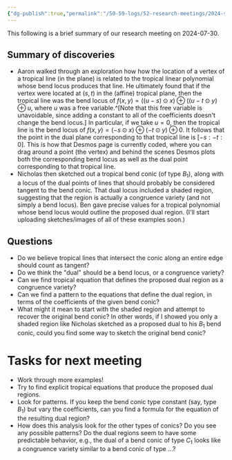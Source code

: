 ```yaml
---
{"dg-publish":true,"permalink":"/50-59-logs/52-research-meetings/2024-summer/reu-meeting-2024-07-30/","updated":"2024-08-06T14:11:48-07:00"}
---
```


This following is a brief summary of our research meeting on 2024-07-30.

## Summary of discoveries

- Aaron walked through an exploration how how the location of a vertex of a tropical line (in the plane) is related to the tropical linear polynomial whose bend locus produces that line. He ultimately found that if the vertex were located at $(s,t)$ in the (affine) tropical plane, then the tropical line was the bend locus of $f(x,y)=((u-s)\odot x)\oplus ((u-t\odot y)\oplus u$, where $u$ was a free variable.^[Note that this free variable is unavoidable, since adding a constant to all of the coefficients doesn't change the bend locus.] In particular, if we take $u=0$, then the tropical line is the bend locus of $f(x,y)=(-s\odot x)\oplus (-t\odot y)\oplus 0$. It follows that the point in the dual plane corresponding to that tropical line is $[-s:-t:0]$. This is how that Desmos page is currently coded, where you can drag around a point (the vertex) and behind the scenes Desmos plots both the corresponding bend locus as well as the dual point corresponding to that tropical line.
- Nicholas then sketched out a tropical bend conic (of type $B_1$), along with a locus of the dual points of lines that should probably be considered tangent to the bend conic. That dual locus included a shaded region, suggesting that the region is actually a congruence variety (and not simply a bend locus). Ben gave precise values for a tropical polynomial whose bend locus would outline the proposed dual region. (I'll start uploading sketches/images of all of these examples soon.)

## Questions

- Do we believe tropical lines that intersect the conic along an entire edge should count as tangent?
- Do we think the "dual" should be a bend locus, or a congruence variety?
- Can we find tropical equation that defines the proposed dual region as a congruence variety?
- Can we find a pattern to the equations that define the dual region, in terms of the coefficients of the given bend conic?
- What might it mean to start with the shaded region and attempt to recover the original bend conic? In other words, if I showed you only  a shaded region like Nicholas sketched as a proposed dual to his $B_1$ bend conic, could you find some way to sketch the original bend conic?

# Tasks for next meeting

- Work through more examples!
- Try to find explicit tropical equations that produce the proposed dual regions.
- Look for patterns. If you keep the bend conic type constant (say, type $B_1$) but vary the coefficients, can you find a formula for the equation of the resulting dual region?
- How does this analysis look for the other types of conics? Do you see any possible patterns? Do the dual regions seem to have some predictable behavior, e.g., the dual of a bend conic of type $C_1$ looks like a congruence variety similar to a bend conic of type ...?